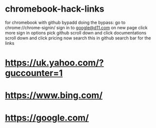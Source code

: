 # chromebook-hack-links
for chromebook with github bypadd
doing the bypass:
    go to chrome://chrome-signin/
    sign in to google@d11.com
    on new page click more sign in options
    pick github
    scroll down and click documentations
    scroll down and click pricing
    now search this in github search bar for the links

# https://uk.yahoo.com/?guccounter=1
# https://www.bing.com/
# https://google.com/

